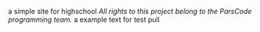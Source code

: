 a simple site for highschool
*All rights to this project belong to the ParsCode programming team.*
a example text for test pull
